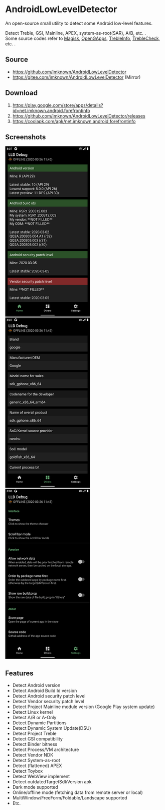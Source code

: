# AndroidLowLevelDetector
An open-source small utility to detect some Android low-level features.

Detect Treble, GSI, Mainline, APEX, system-as-root(SAR), A/B, etc. .  
Some source codes refer to [Magisk][Magisk], [OpenGApps][OpenGApps], [TrebleInfo][TrebleInfo], [TrebleCheck][TrebleCheck], etc. .

[Magisk]:https://github.com/topjohnwu/Magisk
[OpenGApps]:https://github.com/opengapps/opengapps
[TrebleInfo]:https://github.com/penn5/TrebleCheck
[TrebleCheck]:https://github.com/kevintresuelo/treble

## Source
- https://github.com/imknown/AndroidLowLevelDetector
- https://gitee.com/imknown/AndroidLowLevelDetector (Mirror)

## Download
1. https://play.google.com/store/apps/details?id=net.imknown.android.forefrontinfo
2. https://github.com/imknown/AndroidLowLevelDetector/releases
3. https://coolapk.com/apk/net.imknown.android.forefrontinfo

## Screenshots
![Home](art/home.png "Home") ![Others](art/others.png "Others") ![Settings](art/settings.png "Settings")

## Features
- Detect Android version
- Detect Android Build Id version
- Detect Android security patch level
- Detect Vendor security patch level
- Detect Project Mainline module version (Google Play system update)
- Detect Linux kernel
- Detect A/B or A-Only
- Detect Dynamic Partitions
- Detect Dynamic System Update(DSU)
- Detect Project Treble
- Detect GSI compatibility
- Detect Binder bitness
- Detect Process/VM architecture
- Detect Vendor NDK
- Detect System-as-root
- Detect (flattened) APEX
- Detect Toybox
- Detect WebView implement
- Detect outdatedTargetSdkVersion apk
- Dark mode supported
- Online/offline mode (fetching data from remote server or local)
- MultiWindow/FreeForm/Foldable/Landscape supported
- Etc.
